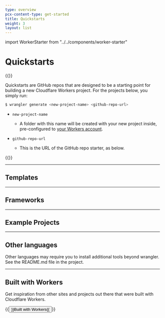 ```yaml
---
type: overview
pcx-content-type: get-started
title: Quickstarts
weight: 3
layout: list
---
```


import WorkerStarter from "../../components/worker-starter"

# Quickstarts

{{<content-column>}}

Quickstarts are GitHub repos that are designed to be a starting point for building a new Cloudflare Workers project. For the projects below, you simply run:

```sh
$ wrangler generate <new-project-name> <github-repo-url>
```

<Definitions>

*   `new-project-name`
    *   A folder with this name will be created with your new project inside, pre-configured to [your Workers account](/workers/cli-wrangler/configuration/).

*   `github-repo-url`
    *   This is the URL of the GitHub repo starter, as below.

</Definitions>

{{</content-column>}}

***

## Templates

<WorkerStarter
title="JavaScript Starter"
description="A bare-bones Workers starter project, in JavaScript."
repo="cloudflare/worker-template"
/>

<WorkerStarter
title="TypeScript Starter"
description="A bare-bones Workers starter project, in TypeScript."
repo="cloudflare/worker-typescript-template"
/>

<WorkerStarter
title="Worker Sites"
description="Easily deploy a static site or static assets to Cloudflare’s edge network."
repo="cloudflare/worker-sites-template"
/>

<WorkerStarter
title="Router"
description="Run different logic based on the URL and request method. Use this starter to Build REST APIs or apps that require routing logic."
repo="cloudflare/worker-template-router"
/>

<WorkerStarter
title="Miniflare Example Project"
description="An example Cloudflare Workers project that uses Miniflare for local development, TypeScript, esbuild for bundling, and Jest for testing, with Miniflare's custom Jest environment."
repo="mrbbot/miniflare-typescript-esbuild-jest"
/>

<WorkerStarter
title="Sunder Starter (Typescript)"
description="A complete starter template using Sunder, TypeScript, Miniflare, esbuild, Jest, and Sass. Uses Worker Sites for static assets."
repo="sunderjs/sunder-worker-template"
/>

***

## Frameworks

<WorkerStarter
title="Apollo GraphQL Server"
description="Lightning-fast, globally distributed Apollo GraphQL server, deployed at the edge using Cloudflare Workers."
repo="signalnerve/workers-graphql-server"
/>

<WorkerStarter
title="Flareact"
description="Flareact is an edge-rendered React framework built for Cloudflare Workers. It features file-based page routing with dynamic page paths and edge-side data fetching APIs."
repo="flareact/flareact"
/>

***

## Example Projects

<WorkerStarter
title="Speedtest"
description="Measure download / upload connection speed from the client side, using the Performance Timing API."
repo="cloudflare/worker-speedtest-template"
/>

<WorkerStarter
title="Sentry"
description="Log exceptions and errors in your Workers application to Sentry.io - an error tracking tool"
repo="bustle/cf-sentry"
/>

<WorkerStarter
title="Image Color"
description="Retrieve the dominant color of a PNG or JPEG image"
repo="xtuc/img-color-worker"
/>

<WorkerStarter
title="Cloud Storage"
description="Serve private AWS bucket files from a Worker script"
repo="conzorkingkong/cloud-storage"
/>

<WorkerStarter
title="BinAST"
description="Serve a JavaScript Binary AST via a Cloudflare Worker."
repo="xtuc/binast-cf-worker-template"
/>

<WorkerStarter
title="AWS DynamoDB SQS"
description="Use AWS services such as DynamoDB and SQS from a Cloudflare Worker"
repo="cloudflare/workers-aws-template"
/>

<WorkerStarter
title="Edge-side rendering - Vitedge"
description="Use Vite to render pages at the edge with great DX. Includes i18n, markdown support and more."
repo="frandiox/vitessedge-template"
/>

<WorkerStarter
title="REST API with Fauna"
description="Build a fast, globally distributed REST API using Cloudflare Workers and Fauna, the data API for modern applications."
repo="fauna-labs/fauna-workers"
/>

***

## Other languages

Other languages may require you to install additional tools beyond wrangler. See the README.md file in the project.

<WorkerStarter
title="Hello World (Rust)"
description="A bare-bones starter in Rust."
repo="cloudflare/rustwasm-worker-template"
/>

<WorkerStarter
title="Hello World (Python)"
description="A bare-bones starter in Python."
repo="cloudflare/python-worker-hello-world"
/>

<WorkerStarter
title="Hello World (Scala)"
description="A bare-bones starter in Scala."
repo="cloudflare/scala-worker-hello-world"
/>

<WorkerStarter
title="KV example (Scala)"
description="Example usage of Workers KV in Scala."
repo="cloudflare/scala-worker-kv"
/>

<WorkerStarter
title="Hello World (Reason)"
description="A bare-bones starter in Reason."
repo="cloudflare/reason-worker-hello-world"
/>

<WorkerStarter
title="Hello World (FSharp)"
description="A bare-bones starter in FSharp/Fable."
repo="fable-compiler/cfworker-hello-world"
/>

<WorkerStarter
title="Hello World (Dart)"
description="A bare-bones starter in Dart."
repo="cloudflare/dart-worker-hello-world"
/>

<WorkerStarter
title="Hello World (Kotlin)"
description="A bare-bones starter in Kotlin."
repo="cloudflare/kotlin-worker-hello-world"
/>

<WorkerStarter
title="Hello World (COBOL)"
description="A bare-bones starter in COBOL."
repo="cloudflare/cobol-worker-template"
/>

<WorkerStarter
title="Hello World (Perl)"
description="A bare-bones starter in Perl."
repo="cloudflare/perl-worker-hello-world"
/>

<WorkerStarter
title="Hello World (PHP)"
description="A bare-bones starter in PHP."
repo="cloudflare/php-worker-hello-world"
/>

<WorkerStarter
title="Emscripten + Wasm Image Resizer"
description="An image resizer in C compiled to Wasm with Emscripten."
repo="cloudflare/worker-emscripten-template"
/>

***

## Built with Workers

Get inspiration from other sites and projects out there that were built with Cloudflare Workers.

{{<button type="primary" href="https://workers.cloudflare.com/built-with">}}Built with Workers{{</button>}}
